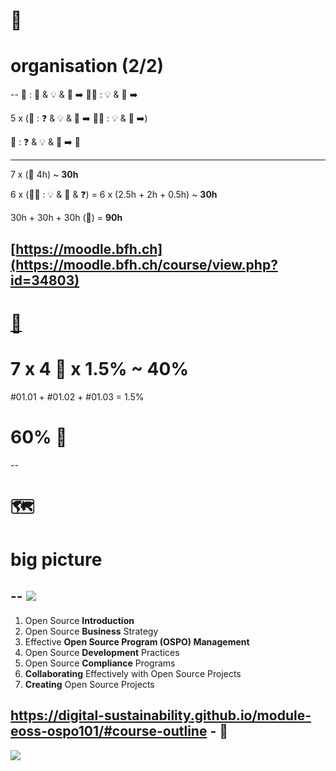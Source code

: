 # 🧱
# organisation (2/2)
--
🤝 : 🧱 & 💡 & 💪 ➡️ 🧑‍🎓 : 💡 & 💪 ➡️

5 x (🤝 : ❓ & 💡 & 💪 ➡️ 🧑‍🎓 : 💡 & 💪 ➡️)

🤝 : ❓ & 💡 & 💪 ➡️ 💯
___
7 x (🤝 4h) ~ **30h**

6 x (🧑‍🎓 : 💡 & 💪 & ❓) = 6 x (2.5h + 2h + 0.5h) ~ **30h**

30h + 30h + 30h (💯) = **90h**

[https://moodle.bfh.ch](https://moodle.bfh.ch/course/view.php?id=34803)
--
# [💯](https://github.com/digital-sustainability/module-eoss/blob/main/docs/tasks.adoc#exam-layout)
# 7 x 4 💪 x 1.5% ~ 40%

#01.01 + #01.02 + #01.03 = 1.5%

# 60% 📕
--
# 🗺️
# big picture
--
![](https://github.com/digital-sustainability/module-eoss-ospo101/raw/main/ospo101.svg)
--
1. Open Source **Introduction**
2. Open Source **Business** Strategy
3. Effective **Open Source Program (OSPO) Management**
4. Open Source **Development** Practices
5. Open Source **Compliance** Programs
6. **Collaborating** Effectively with Open Source Projects
7. **Creating** Open Source Projects

https://digital-sustainability.github.io/module-eoss-ospo101/#course-outline - 🦮
--
![](http://www.plantuml.com/plantuml/proxy?cache=no&src=https://raw.githubusercontent.com/digital-sustainability/module-eoss/main/docs/timing.puml)